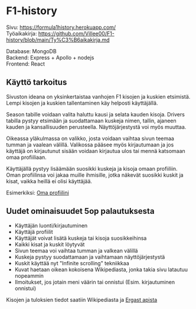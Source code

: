 # F1-history

Sivu: https://formula1history.herokuapp.com/ <br/>
Työaikakirja: https://github.com/Villee00/F1-history/blob/main/Ty%C3%B6aikakirja.md 

Database: MongoDB <br/>
Backend: Express + Apollo + nodejs <br/>
Frontend: React <br/>

## Käyttö tarkoitus
Sivuston ideana on yksinkertaistaa vanhojen F1 kisojen ja kuskien etsimistä. Lempi kisojen ja kuskien tallentaminen käy helposti käyttäjällä.

Season tabille voidaan valita haluttu kausi ja selata kauden kisoja. 
Drivers tabilla pystyy etsimään ja suodattamaan kuskeja nimen, tallin, ajaneen kauden ja kansallisuuden perusteella. Näyttöjärjestystä voi myös muuttaa.

Oikeassa yläkulmassa on valikko, josta voidaan vaihtaa sivun teemaa tumman ja vaalean välillä. Valikossa pääsee myös kirjautumaan ja jos käyttäjä on kirjautunut sisään voidaan kirjautua ulos tai mennä katsomaan omaa profiiliaan. 

Käyttäjällä pystyy lisäämään suosikki kuskeja ja kisoja omaan profiiliin. Oman profiilinsa voi jakaa muille ihmisille, jotka näkevät suosikki kuskit ja kisat, vaikka heillä ei olisi käyttäjää.

Esimerkiksi: [Oma profiilini](https://formula1history.herokuapp.com/ville "Oma profiilini")

## Uudet ominaisuudet 5op palautuksesta
- Käyttäjän luonti/kirjautuminen
- Käyttäjä profiilit
- Käyttäjät voivat lisätä kuskeja tai kisoja suosikkeihinsa
- Kaikki kisat ja kuskit löytyvät
- Sivun teemaa voi vaihtaa tumman ja valkean välillä
- Kuskeja pystyy suodattamaan ja vaihtamaan näyttöjärjestystä
- Kuskit käyttää nyt "Infinite scrolling" tekniikkaa
- Kuvat haetaan oikean kokoisena Wikipediasta, jonka takia sivu latautuu nopeammin
- Ilmoitukset, jos jotain meni väärin tai onnistui (Esim. kirjautuminen onnistui)


Kisojen ja tuloksien tiedot saatiin Wikipediasta ja [Ergast apista](https://ergast.com/mrd/ "Ergast apista")

